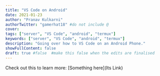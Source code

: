 ```yaml
---
title: "VS Code on Android"
date: 2021-01-23
author: "Pranav Kulkarni"
authorTwitter: "gamerhat18" #do not include @
cover: 
tags: ["server", "VS Code", "android", "termux"]
keywords: ["server", "VS Code", "android", "termux"]
description: "Going over how to VS Code on an Android Phone."
showFullContent: false
draft: true #false  #make this false when the edits are finalised
---
```


Check out this to learn more: [Something here](Its Link) 
